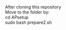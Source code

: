 After cloning this repository <br />
Move to the folder by: <br />
cd APsetup <br />
sudo bash prepare2.sh
